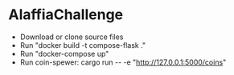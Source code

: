 # AlaffiaChallenge
- Download or clone source files
- Run "docker build -t compose-flask ."
- Run "docker-compose up"
- Run coin-spewer: cargo run -- -e "http://127.0.0.1:5000/coins"
